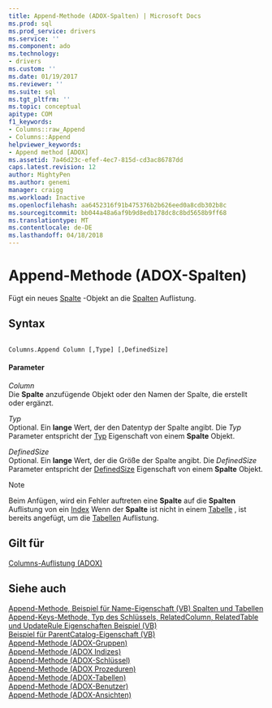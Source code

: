 ```yaml
---
title: Append-Methode (ADOX-Spalten) | Microsoft Docs
ms.prod: sql
ms.prod_service: drivers
ms.service: ''
ms.component: ado
ms.technology:
- drivers
ms.custom: ''
ms.date: 01/19/2017
ms.reviewer: ''
ms.suite: sql
ms.tgt_pltfrm: ''
ms.topic: conceptual
apitype: COM
f1_keywords:
- Columns::raw_Append
- Columns::Append
helpviewer_keywords:
- Append method [ADOX]
ms.assetid: 7a46d23c-efef-4ec7-815d-cd3ac86787dd
caps.latest.revision: 12
author: MightyPen
ms.author: genemi
manager: craigg
ms.workload: Inactive
ms.openlocfilehash: aa6452316f91b475376b2b626eed0a8cdb302b8c
ms.sourcegitcommit: bb044a48a6af9b9d8edb178dc8c8bd5658b9ff68
ms.translationtype: MT
ms.contentlocale: de-DE
ms.lasthandoff: 04/18/2018
---
```

# <a name="append-method-adox-columns"></a>Append-Methode (ADOX-Spalten)
Fügt ein neues [Spalte](../../../ado/reference/adox-api/column-object-adox.md) -Objekt an die [Spalten](../../../ado/reference/adox-api/columns-collection-adox.md) Auflistung.  
  
## <a name="syntax"></a>Syntax  
  
```  
  
Columns.Append Column [,Type] [,DefinedSize]  
```  
  
#### <a name="parameters"></a>Parameter  
 *Column*  
 Die **Spalte** anzufügende Objekt oder den Namen der Spalte, die erstellt oder ergänzt.  
  
 *Typ*  
 Optional. Ein **lange** Wert, der den Datentyp der Spalte angibt. Die *Typ* Parameter entspricht der [Typ](../../../ado/reference/adox-api/type-property-column-adox.md) Eigenschaft von einem **Spalte** Objekt.  
  
 *DefinedSize*  
 Optional. Ein **lange** Wert, der die Größe der Spalte angibt. Die *DefinedSize* Parameter entspricht der [DefinedSize](../../../ado/reference/adox-api/definedsize-property-adox.md) Eigenschaft von einem **Spalte** Objekt.  
  
> [!NOTE]
>  Beim Anfügen, wird ein Fehler auftreten eine **Spalte** auf die **Spalten** Auflistung von ein [Index](../../../ado/reference/adox-api/index-object-adox.md) Wenn der **Spalte** ist nicht in einem [Tabelle](../../../ado/reference/adox-api/table-object-adox.md) , ist bereits angefügt, um die [Tabellen](../../../ado/reference/adox-api/tables-collection-adox.md) Auflistung.  
  
## <a name="applies-to"></a>Gilt für  
 [Columns-Auflistung (ADOX)](../../../ado/reference/adox-api/columns-collection-adox.md)  
  
## <a name="see-also"></a>Siehe auch  
 [Append-Methode, Beispiel für Name-Eigenschaft (VB) Spalten und Tabellen](../../../ado/reference/adox-api/columns-and-tables-append-methods-name-property-example-vb.md)   
 [Append-Keys-Methode, Typ des Schlüssels, RelatedColumn, RelatedTable und UpdateRule Eigenschaften Beispiel (VB)](../../../ado/reference/adox-api/keys-append-method-key-type-relatedcolumn-relatedtable-example-vb.md)   
 [Beispiel für ParentCatalog-Eigenschaft (VB)](../../../ado/reference/adox-api/parentcatalog-property-example-vb.md)   
 [Append-Methode (ADOX-Gruppen)](../../../ado/reference/adox-api/append-method-adox-groups.md)   
 [Append-Methode (ADOX Indizes)](../../../ado/reference/adox-api/append-method-adox-indexes.md)   
 [Append-Methode (ADOX-Schlüssel)](../../../ado/reference/adox-api/append-method-adox-keys.md)   
 [Append-Methode (ADOX Prozeduren)](../../../ado/reference/adox-api/append-method-adox-procedures.md)   
 [Append-Methode (ADOX-Tabellen)](../../../ado/reference/adox-api/append-method-adox-tables.md)   
 [Append-Methode (ADOX-Benutzer)](../../../ado/reference/adox-api/append-method-adox-users.md)   
 [Append-Methode (ADOX-Ansichten)](../../../ado/reference/adox-api/append-method-adox-views.md)
